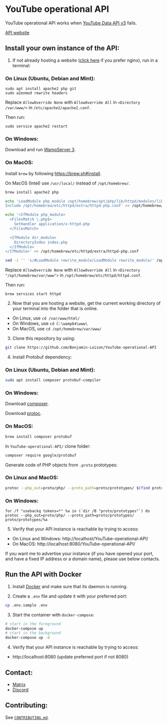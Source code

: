 # YouTube operational API
YouTube operational API works when [YouTube Data API v3](https://developers.google.com/youtube/v3) fails.

[API website](https://yt.lemnoslife.com)

## Install your own instance of the API:

1. If not already hosting a website ([click here](https://github.com/Benjamin-Loison/YouTube-operational-API/wiki/Home/1c7139f68af217d41d0a201a97eaecf87c139a8b#install-your-own-instance-of-the-api-on-a-nginx-web-server) if you prefer nginx), run in a terminal:

### On Linux (Ubuntu, Debian and Mint):

```
sudo apt install apache2 php git
sudo a2enmod rewrite headers
```

Replace `AllowOverride None` with `AllowOverride All` in `<Directory /var/www/>` in `/etc/apache2/apache2.conf`.

Then run:

```
sudo service apache2 restart
```

### On Windows:

Download and run [WampServer 3](https://sourceforge.net/projects/wampserver/files/latest/download).

### On MacOS:

Install `brew` by following https://brew.sh#install.

On MacOS (Intel) use `/usr/local/` instead of `/opt/homebrew/`.

```zsh
brew install apache2 php

echo 'LoadModule php_module /opt/homebrew/opt/php/lib/httpd/modules/libphp.so
Include /opt/homebrew/etc/httpd/extra/httpd-php.conf' >> /opt/homebrew/etc/httpd/httpd.conf

echo '<IfModule php_module>
  <FilesMatch \.php$>
    SetHandler application/x-httpd-php
  </FilesMatch>

  <IfModule dir_module>
    DirectoryIndex index.php
  </IfModule>
</IfModule>' >> /opt/homebrew/etc/httpd/extra/httpd-php.conf

sed -i '' 's/#LoadModule rewrite_module/LoadModule rewrite_module/' /opt/homebrew/etc/httpd/httpd.conf
```

Replace `AllowOverride None` with `AllowOverride All` in `<Directory "/opt/homebrew/var/www">` in `/opt/homebrew/etc/httpd/httpd.conf`.

Then run:

```
brew services start httpd
```

2. Now that you are hosting a website, get the current working directory of your terminal into the folder that is online.

- On Linux, use `cd /var/www/html/`
- On Windows, use `cd C:\wamp64\www\`
- On MacOS, use `cd /opt/homebrew/var/www/`

3. Clone this repository by using:

```sh
git clone https://github.com/Benjamin-Loison/YouTube-operational-API
```

4. Install Protobuf dependency:

### On Linux (Ubuntu, Debian and Mint):

```sh
sudo apt install composer protobuf-compiler
```

### On Windows:

Download [composer](https://github.com/composer/windows-setup/releases/latest).

Download [protoc](https://github.com/protocolbuffers/protobuf/releases/latest).

### On MacOS:

```sh
brew install composer protobuf
```

In `YouTube-operational-API/` clone folder:

```sh
composer require google/protobuf
```

Generate code of PHP objects from `.proto` prototypes:

### On Linux and MacOS:

```sh
protoc --php_out=proto/php/ --proto_path=proto/prototypes/ $(find proto/prototypes/ -type f)
```

### On Windows:

```batch
for /f "usebackq tokens=*" %a in (`dir /B "proto/prototypes"`) do protoc --php_out=proto/php/ --proto_path=proto/prototypes/ proto/prototypes/%a
```

5. Verify that your API instance is reachable by trying to access:

- On Linux and Windows: http://localhost/YouTube-operational-API/
- On MacOS: http://localhost:8080/YouTube-operational-API/

If you want me to advertise your instance (if you have opened your port, and have a fixed IP address or a domain name), please use below contacts.

## Run the API with Docker

1. Install [Docker](https://www.docker.com) and make sure that its daemon is running.

2. Create a `.env` file and update it with your preferred port:

```sh
cp .env.sample .env
```

3. Start the container with `docker-compose`:

```sh
# start in the foreground
docker-compose up
# start in the background
docker-compose up -d
```

4. Verify that your API instance is reachable by trying to access:
- http://localhost:8080 (update preferred port if not 8080)

## Contact:

- [Matrix](https://yt.lemnoslife.com/matrix)
- [Discord](https://yt.lemnoslife.com/discord)

## Contributing:

See [`CONTRIBUTING.md`](https://github.com/Benjamin-Loison/YouTube-operational-API/blob/main/CONTRIBUTING.md).
